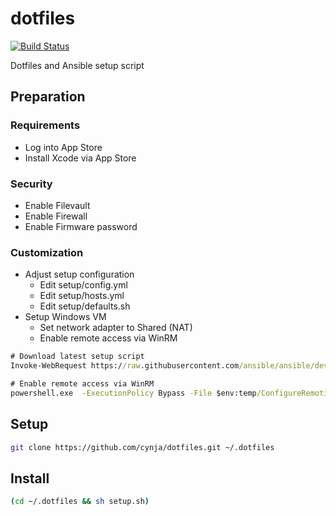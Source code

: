 # dotfiles
[![Build Status](https://travis-ci.org/cynja/dotfiles.svg?branch=master)](https://travis-ci.org/cynja/dotfiles)

Dotfiles and Ansible setup script

## Preparation
### Requirements
- Log into App Store
- Install Xcode via App Store

### Security
- Enable Filevault
- Enable Firewall
- Enable Firmware password

### Customization
- Adjust setup configuration
    - Edit setup/config.yml
    - Edit setup/hosts.yml
    - Edit setup/defaults.sh
- Setup Windows VM
    - Set network adapter to Shared (NAT)
    - Enable remote access via WinRM
```cmd
# Download latest setup script
Invoke-WebRequest https://raw.githubusercontent.com/ansible/ansible/devel/examples/scripts/ConfigureRemotingForAnsible.ps1 -OutFile $env:temp/ConfigureRemotingForAnsible.ps1

# Enable remote access via WinRM
powershell.exe  -ExecutionPolicy Bypass -File $env:temp/ConfigureRemotingForAnsible.ps1 -CertValidityDays 3650
```

## Setup
```bash
git clone https://github.com/cynja/dotfiles.git ~/.dotfiles
```

## Install
```bash
(cd ~/.dotfiles && sh setup.sh)
```